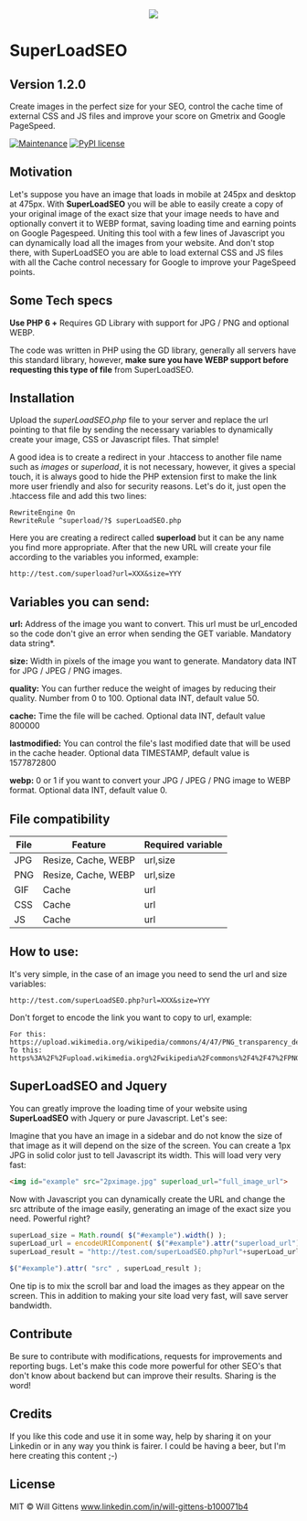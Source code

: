 <div align="center">
  <img src="https://willgittens.com.br/SuperLoadSEO.jpg">
</div>

# SuperLoadSEO
## Version 1.2.0
Create images in the perfect size for your SEO, control the cache time of external CSS and JS files and improve your score on Gmetrix and Google PageSpeed.

[![Maintenance](https://img.shields.io/badge/Maintained%3F-yes-green.svg)](https://GitHub.com/Naereen/StrapDown.js/graphs/commit-activity)
[![PyPI license](https://img.shields.io/pypi/l/ansicolortags.svg)](https://pypi.python.org/pypi/ansicolortags/)


## Motivation

Let's suppose you have an image that loads in mobile at 245px and desktop at 475px. With **SuperLoadSEO** you will be able to easily create a copy of your original image of the exact size that your image needs to have and optionally convert it to WEBP format, saving loading time and earning points on Google Pagespeed. Uniting this tool with a few lines of Javascript you can dynamically load all the images from your website. And don't stop there, with SuperLoadSEO you are able to load external CSS and JS files with all the Cache control necessary for Google to improve your PageSpeed points.

## Some Tech specs

**Use PHP 6 +**
Requires GD Library with support for JPG / PNG and optional WEBP.

The code was written in PHP using the GD library, generally all servers have this standard library, however, **make sure you have WEBP support before requesting this type of file** from SuperLoadSEO. 

## Installation

Upload the *superLoadSEO.php* file to your server and replace the url pointing to that file by sending the necessary variables to dynamically create your image, CSS or Javascript files. That simple!

A good idea is to create a redirect in your .htaccess to another file name such as *images* or *superload*, it is not necessary, however, it gives a special touch, it is always good to hide the PHP extension first to make the link more user friendly and also for security reasons. Let's do it, just open the .htaccess file and add this two lines:
```
RewriteEngine On
RewriteRule ^superload/?$ superLoadSEO.php
```
Here you are creating a redirect called **superload** but it can be any name you find more appropriate. After that the new URL will create your file according to the variables you informed, example:
```
http://test.com/superload?url=XXX&size=YYY
```

## Variables you can send:

**url:** Address of the image you want to convert. This url must be url_encoded so the code don't give an error when sending the GET variable. Mandatory data string*.

**size:** Width in pixels of the image you want to generate. Mandatory data INT for JPG / JPEG / PNG images. 

**quality:** You can further reduce the weight of images by reducing their quality. Number from 0 to 100. Optional data INT, default value 50.

**cache:** Time the file will be cached. Optional data INT, default value 800000

**lastmodified:** You can control the file's last modified date that will be used in the cache header. Optional data TIMESTAMP, default value is 1577872800

**webp:** 0 or 1 if you want to convert your JPG / JPEG / PNG image to WEBP format. Optional data INT, default value 0.

## File compatibility

|File|Feature|Required variable|
|----|-------|-----------------|
|JPG|Resize, Cache, WEBP|url,size|
|PNG|Resize, Cache, WEBP|url,size|
|GIF|Cache|url|
|CSS|Cache|url|
|JS|Cache|url|

## How to use:

It's very simple, in the case of an image you need to send the url and size variables:
```
http://test.com/superLoadSEO.php?url=XXX&size=YYY
```
Don't forget to encode the link you want to copy to url, example:
```
For this: https://upload.wikimedia.org/wikipedia/commons/4/47/PNG_transparency_demonstration_1.png
To this: https%3A%2F%2Fupload.wikimedia.org%2Fwikipedia%2Fcommons%2F4%2F47%2FPNG_transparency_demonstration_1.png
```
## SuperLoadSEO and Jquery

You can greatly improve the loading time of your website using **SuperLoadSEO** with Jquery or pure Javascript. Let's see:

Imagine that you have an image in a sidebar and do not know the size of that image as it will depend on the size of the screen. You can create a 1px JPG in solid color just to tell Javascript its width. This will load very very fast:

```html
<img id="example" src="2pximage.jpg" superload_url="full_image_url">
```
Now with Javascript you can dynamically create the URL and change the src attribute of the image easily, generating an image of the exact size you need. Powerful right?

```javascript
superLoad_size = Math.round( $("#example").width() );
superLoad_url = encodeURIComponent( $("#example").attr("superload_url") );
superLoad_result = "http://test.com/superLoadSEO.php?url"+superLoad_url+"&size="+superLoad_size;

$("#example").attr( "src" , superLoad_result );
```
One tip is to mix the scroll bar and load the images as they appear on the screen. This in addition to making your site load very fast, will save server bandwidth.

## Contribute

Be sure to contribute with modifications, requests for improvements and reporting bugs. Let's make this code more powerful for other SEO's that don't know about backend but can improve their results. Sharing is the word!

## Credits

If you like this code and use it in some way, help by sharing it on your Linkedin or in any way you think is fairer. I could be having a beer, but I'm here creating this content ;-)

## License

MIT © Will Gittens
www.linkedin.com/in/will-gittens-b100071b4



